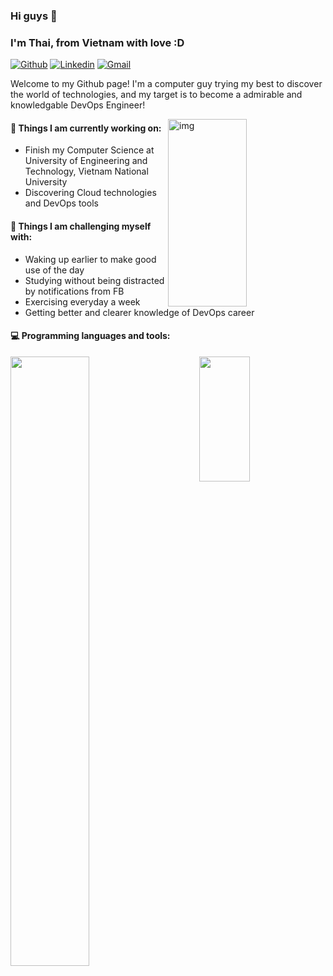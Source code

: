 ### Hi guys 👋 
### I'm Thai, from Vietnam with love :D

[![Github](https://img.shields.io/badge/-Github-000?style=flat&logo=Github&logoColor=white)](https://github.com/thainm-uet)
[![Linkedin](https://img.shields.io/badge/-LinkedIn-blue?style=flat&logo=Linkedin&logoColor=white)](https://www.linkedin.com/in/thainm-uet)
[![Gmail](https://img.shields.io/badge/-Gmail-c14438?style=flat&logo=Gmail&logoColor=white)](mailto:thainm.uet@gmail.com)

Welcome to my Github page! I'm a computer guy trying my best to discover the world of technologies, and my target is to become a admirable and knowledgable DevOps Engineer!

<img align="right" alt="img" src="https://github.com/thainm-uet/thainm-uet/blob/main/its-devops.png" width="50%" height="300px" />


#### 🌱 Things I am currently working on: 
- Finish my Computer Science at University of Engineering and Technology, Vietnam National University
- Discovering Cloud technologies and DevOps tools

#### :muscle: Things I am challenging myself with:
- Waking up earlier to make good use of the day
- Studying without being distracted by notifications from FB
- Exercising everyday a week
- Getting better and clearer knowledge of DevOps career

#### :computer: Programming languages and tools: 

<div>
	<img width="50%" align='left'  src="https://github-readme-stats.vercel.app/api?username=thainm-uet&show_icons=true&theme=monokai" />
	<img width="40%" height='200px' align='right'  src="https://github-readme-stats.vercel.app/api/top-langs/?username=thainm-uet&layout=compact&theme=monokai" />
</div>
